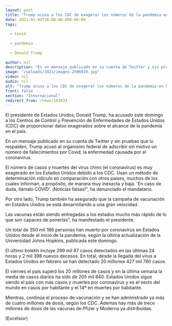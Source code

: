 ```yaml
---
layout: post
title: "Trump acusa a los CDC de exagerar los números de la pandemia en EU"
date: 2021-01-04T16:08:00.000-06:00
tags:
  
  - Covid
  
  - pandemia
  
  - Donald Trump
  
author: nil
description: "En un mensaje publicado en su cuenta de Twitter y sin pruebas que lo respalden, Trump acusó al organismo federal de adscribir sin motivo un número de fallecimientos por Covid"
image: "/uploads/2021/images-2506019.jpg"
video: nil
audio: nil
alt: "Trump acusa a los CDC de exagerar los números de la pandemia en EU"
front: false
section: "Internacional"
redirect_from: /news/181833
---
```


El presidente de Estados Unidos, Donald Trump, ha acusado este domingo a los Centros de Control y Prevención de Enfermedades de Estados Unidos (CDC) de proporcionar datos exagerados sobre el
alcance de la pandemia en el país.

En un mensaje publicado en su cuenta de Twitter y sin pruebas que lo respalden, Trump acusó al organismo federal de adscribir sin motivo un número de fallecimientos por Covid, la enfermedad causada por el coronavirus.

El número de casos y muertes del virus chino (el coronavirus) es muy exagerado en los Estados Unidos debido a los CDC. Usan un método de determinación ridículo en comparación con otros países, muchos de los cuales informan, a propósito, de manera muy inexacta y baja. 'En caso de duda, llámalo COVID'. ¡Noticias falsas!", ha denunciado el mandatario.

Por otro lado, Trump también ha asegurado que la campaña de vacunación en Estados Unidos se está desarrollando a una gran velocidad.

Las vacunas están siendo entregadas a los estados mucho más rápido de lo que son capaces de ponerlas", ha manifestado el presidente.

Un total de 350 mil 186 personas han muerto por coronavirus en Estados Unidos desde el inicio de la pandemia, según la última actualización de la Universidad Johns Hopkins, publicada este domingo.

El último boletín incluye 299 mil 87 casos detectados en las últimas 24 horas y 2 mil 398 nuevos decesos. En total, desde la llegada del virus a Estados Unidos en febrero se han detectado 20 millones 427 mil 780 casos.

El viernes el país superó los 20 millones de casos y en la última semana la media de casos diarios ha sido de 205 mil 840. Estados Unidos sigue siendo el país con más casos y muertes por coronavirus y es el sexto del mundo en casos por habitante y el 14º en muertes por habitante.

Mientras, continúa el proceso de vacunación y se han administrado ya más de cuatro millones de dosis, según los CDC. Además hay más de trece millones de dosis de las vacunas de Pfizer y Moderna ya
distribuidas.

(Excélsior)